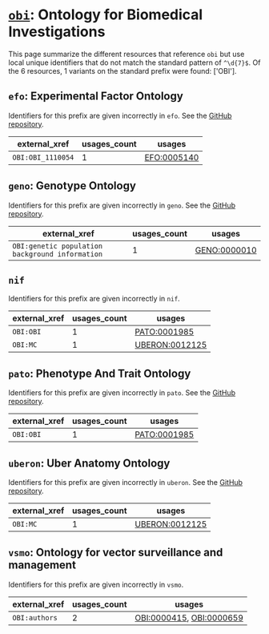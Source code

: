 # [`obi`](https://bioregistry.io/obi): Ontology for Biomedical Investigations

This page summarize the different resources that reference `obi`
but use local unique identifiers that do not match the standard pattern of
`^\d{7}$`. Of the 6 resources,
1 variants on the standard prefix were found: ['OBI'].

## `efo`: Experimental Factor Ontology

Identifiers for this prefix are given incorrectly in `efo`. See the [GitHub repository](https://github.com/EBISPOT/efo/).

| external_xref     |   usages_count | usages                                              |
|-------------------|----------------|-----------------------------------------------------|
| `OBI:OBI_1110054` |              1 | [EFO:0005140](http://www.ebi.ac.uk/efo/EFO_0005140) |

## `geno`: Genotype Ontology

Identifiers for this prefix are given incorrectly in `geno`. See the [GitHub repository](https://github.com/monarch-initiative/GENO-ontology).

| external_xref                                   |   usages_count | usages                                                      |
|-------------------------------------------------|----------------|-------------------------------------------------------------|
| `OBI:genetic population background information` |              1 | [GENO:0000010](http://purl.obolibrary.org/obo/GENO_0000010) |

## `nif`

Identifiers for this prefix are given incorrectly in `nif`.

| external_xref   |   usages_count | usages                                                          |
|-----------------|----------------|-----------------------------------------------------------------|
| `OBI:OBI`       |              1 | [PATO:0001985](http://purl.obolibrary.org/obo/PATO_0001985)     |
| `OBI:MC`        |              1 | [UBERON:0012125](http://purl.obolibrary.org/obo/UBERON_0012125) |

## `pato`: Phenotype And Trait Ontology

Identifiers for this prefix are given incorrectly in `pato`. See the [GitHub repository](https://github.com/pato-ontology/pato).

| external_xref   |   usages_count | usages                                                      |
|-----------------|----------------|-------------------------------------------------------------|
| `OBI:OBI`       |              1 | [PATO:0001985](http://purl.obolibrary.org/obo/PATO_0001985) |

## `uberon`: Uber Anatomy Ontology

Identifiers for this prefix are given incorrectly in `uberon`. See the [GitHub repository](https://github.com/obophenotype/uberon).

| external_xref   |   usages_count | usages                                                          |
|-----------------|----------------|-----------------------------------------------------------------|
| `OBI:MC`        |              1 | [UBERON:0012125](http://purl.obolibrary.org/obo/UBERON_0012125) |

## `vsmo`: Ontology for vector surveillance and management

Identifiers for this prefix are given incorrectly in `vsmo`.

| external_xref   |   usages_count | usages                                                                                                               |
|-----------------|----------------|----------------------------------------------------------------------------------------------------------------------|
| `OBI:authors`   |              2 | [OBI:0000415](http://purl.obolibrary.org/obo/OBI_0000415), [OBI:0000659](http://purl.obolibrary.org/obo/OBI_0000659) |

